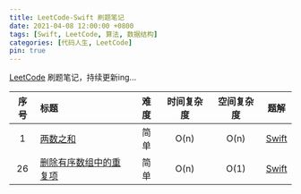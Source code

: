 ```yaml
---
title: LeetCode-Swift 刷题笔记
date: 2021-04-08 12:00:00 +0800
tags: [Swift, LeetCode, 算法, 数据结构]
categories: [代码人生, LeetCode]
pin: true
---
```


[LeetCode](https://leetcode-cn.com) 刷题笔记，持续更新ing...

<!-- more -->

| 序号 | 标题 | 难度 | 时间复杂度 | 空间复杂度 | 题解 |
|:---:|:---|:---:|:---:|:---:|:---:|
| 1 | [两数之和](https://leetcode-cn.com/problems/two-sum/) | 简单  | O(n) | O(n) | [Swift](/posts/swift-leetcode-0001/) |
| 26 | [删除有序数组中的重复项](https://leetcode.com/problems/remove-duplicates-from-sorted-array) | 简单  | O(n) | O(1) | [Swift](/posts/swift-leetcode-0026/) |